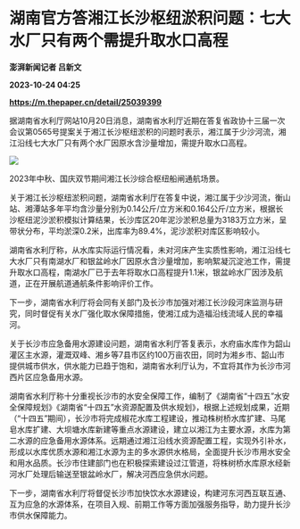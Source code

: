 # 湖南官方答湘江长沙枢纽淤积问题：七大水厂只有两个需提升取水口高程
**澎湃新闻记者 吕新文**

**2023-10-24 04:25**

**https://m.thepaper.cn/detail/25039399**

据湖南省水利厅网站10月20日消息，湖南省水利厅近期在答复省政协十三届一次会议第0565号提案关于湘江长沙枢纽淤积的问题时表示，湘江属于少沙河流，湘江沿线七大水厂只有两个水厂因原水含沙量增加，需提升取水口高程。

![](https://imagecloud.thepaper.cn/thepaper/image/275/389/33.jpg)

2023年中秋、国庆双节期间湘江长沙综合枢纽船闸通航场景。

关于湘江长沙枢纽淤积问题，湖南省水利厅在答复中说，湘江属于少沙河流，衡山站、湘潭站多年平均含沙量分别为0.14公斤/立方米和0.164公斤/立方米，根据长沙枢纽泥沙淤积模拟计算结果，长沙库区20年泥沙淤积总量为3183万立方米，呈带状分布，平均淤深0.2米，出库率为89.4%，泥沙淤积对库区影响较小。

湖南省水利厅称，从水库实际运行情况看，未对河床产生实质性影响，湘江沿线七大水厂只有南湖水厂和银盆岭水厂因原水含沙量增加，影响絮凝沉淀池工作，需提升取水口高程，南湖水厂已于去年将取水口高程提升1.1米，银盆岭水厂因涉及航道，正在开展航道通航条件影响评价工作。

下一步，湖南省水利厅将会同有关部门及长沙市加强对湘江长沙段河床监测与研究，同时督促有关水厂强化取水保障措施，使湘江成为造福沿线流域人民的幸福河。

关于长沙市应急备用水源建设问题，湖南省水利厅答复表示，水府庙水库作为韶山灌区主水源，灌溉双峰、湘乡等7县市区约100万亩农田，同时为湘乡市、韶山市提供城市供水，供水能力已趋于饱和，湖南省水利厅认为，不宜将其作为长沙市河西片区应急备用水源。

湖南省水利厅称十分重视长沙市的水安全保障工作，编制了《湖南省“十四五”水安全保障规划》《湖南省“十四五”水资源配置及供水规划》，根据上述规划成果，近期（“十四五”期间），长沙市将完成椒花水库工程建设，推动株树桥水库扩建、马尾皂水库扩建、大坝塘水库新建等重点水源建设，建立以湘江为主要水源，水库为第二水源的应急备用水源体系。远期通过湘江沿线水资源配置工程，实现外引补水，形成以水库优质水源和湘江水源为主的多水源供水格局，全面提升长沙市用水安全和用水品质。长沙市住建部门也在积极探索建设过江管道，将株树桥水库原水经新河水厂处理后输送至银盆岭水厂，解决河西应急供水问题。

下一步，湖南省水利厅将督促长沙市加快饮水水源建设，构建河东河西互联互通、互为应急的水源体系，在项目入规、前期工作等方面加强服务指导，助力提升长沙市供水保障能力。